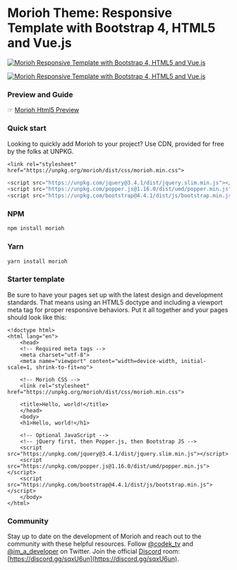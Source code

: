 # Morioh Theme: Responsive Template with Bootstrap 4, HTML5 and Vue.js

[![Morioh Responsive Template with Bootstrap 4, HTML5 and Vue.js](https://i.imgur.com/gWYKl5F.png)](https://morioh.com/www/morioh/)

[![Morioh Responsive Template with Bootstrap 4, HTML5 and Vue.js](https://i.imgur.com/tHs60Xu.png)](https://morioh.com/www/morioh/)


### Preview and Guide

☞ [Morioh Html5 Preview](https://morioh.com/www/morioh/)


### Quick start
Looking to quickly add Morioh to your project? Use CDN, provided for free by the folks at UNPKG.

```
<link rel="stylesheet" href="https://unpkg.org/morioh/dist/css/morioh.min.css">
```
```js
<script src="https://unpkg.com/jquery@3.4.1/dist/jquery.slim.min.js"></script>
<script src="https://unpkg.com/popper.js@1.16.0/dist/umd/popper.min.js"></script>
<script src="https://unpkg.com/bootstrap@4.4.1/dist/js/bootstrap.min.js"></script>
```

### NPM

```js
npm install morioh
```

### Yarn

```js
yarn install morioh
```

### Starter template
Be sure to have your pages set up with the latest design and development standards. That means using an HTML5 doctype and including a viewport meta tag for proper responsive behaviors. Put it all together and your pages should look like this:

```
<!doctype html>
<html lang="en">
    <head>
    <!-- Required meta tags -->
    <meta charset="utf-8">
    <meta name="viewport" content="width=device-width, initial-scale=1, shrink-to-fit=no">

    <!-- Morioh CSS -->
    <link rel="stylesheet" href="https://unpkg.org/morioh/dist/css/morioh.min.css">

    <title>Hello, world!</title>
    </head>
    <body>
    <h1>Hello, world!</h1>

    <!-- Optional JavaScript -->
    <!-- jQuery first, then Popper.js, then Bootstrap JS -->
    <script src="https://unpkg.com/jquery@3.4.1/dist/jquery.slim.min.js"></script>
    <script src="https://unpkg.com/popper.js@1.16.0/dist/umd/popper.min.js"></script>
    <script src="https://unpkg.com/bootstrap@4.4.1/dist/js/bootstrap.min.js"></script>
    </body>
</html>
```

### Community
Stay up to date on the development of Morioh and reach out to the community with these helpful resources.
Follow [@codek_tv](https://twitter.com/codek_tv) and [@im_a_developer](https://twitter.com/im_a_developer) on Twitter.
Join the official [Discord](https://discord.gg/sqxU6un) room: [https://discord.gg/sqxU6un](https://discord.gg/sqxU6un).